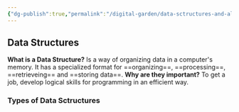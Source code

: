 ```yaml
---
{"dg-publish":true,"permalink":"/digital-garden/data-sctructures-and-algorithms/","created":"2025-03-13T19:04:33.643-06:00","updated":"2025-03-13T19:57:20.489-06:00"}
---
```


## Data Structures
**What is a Data Structure?** Is a way of organizing data in a computer's memory. It has a specialized format for ==organizing==, ==processing==, ==retrieveing== and ==storing data==.
**Why are they important?** To get a job, develop logical skills for programming in an efficient way.


### Types of Data Sctructures
<style> .container {font-family: sans-serif; text-align: center;} .button-wrapper button {z-index: 1;height: 40px; width: 100px; margin: 10px;padding: 5px;} .excalidraw .App-menu_top .buttonList { display: flex;} .excalidraw-wrapper { height: 800px; margin: 50px; position: relative;} :root[dir="ltr"] .excalidraw .layer-ui__wrapper .zen-mode-transition.App-menu_bottom--transition-left {transform: none;} </style><script src="https://cdn.jsdelivr.net/npm/react@17/umd/react.production.min.js"></script><script src="https://cdn.jsdelivr.net/npm/react-dom@17/umd/react-dom.production.min.js"></script><script type="text/javascript" src="https://cdn.jsdelivr.net/npm/@excalidraw/excalidraw@0/dist/excalidraw.production.min.js"></script><div id="Data_Structuresexcalidraw.md1"></div><script>(function(){const InitialData={"type":"excalidraw","version":2,"source":"https://github.com/zsviczian/obsidian-excalidraw-plugin/releases/tag/2.9.2","elements":[{"id":"NNr4zPhfYRdeioqd63737","type":"rectangle","x":-40,"y":-280,"width":148.55385949326256,"height":30.399993896484375,"angle":0,"strokeColor":"#1e1e1e","backgroundColor":"transparent","fillStyle":"solid","strokeWidth":2,"strokeStyle":"solid","roughness":1,"opacity":100,"groupIds":[],"frameId":null,"index":"a1","roundness":{"type":3},"seed":713969695,"version":163,"versionNonce":1531375583,"isDeleted":false,"boundElements":[{"type":"text","id":"aweyCxXx"},{"id":"65fQfp60pv6SNRugBuOaq","type":"arrow"}],"updated":1741916436227,"link":null,"locked":false},{"id":"aweyCxXx","type":"text","x":-30.499010194774968,"y":-274.8000030517578,"width":129.5518798828125,"height":20,"angle":0,"strokeColor":"#1e1e1e","backgroundColor":"transparent","fillStyle":"solid","strokeWidth":2,"strokeStyle":"solid","roughness":1,"opacity":100,"groupIds":[],"frameId":null,"index":"a1V","roundness":null,"seed":278285009,"version":102,"versionNonce":844851057,"isDeleted":false,"boundElements":null,"updated":1741916436227,"link":null,"locked":false,"text":"Data Structures","rawText":"Data Structures","fontSize":16,"fontFamily":5,"textAlign":"center","verticalAlign":"middle","containerId":"NNr4zPhfYRdeioqd63737","originalText":"Data Structures","autoResize":true,"lineHeight":1.25},{"id":"WDjGi05HJqpVAfZn3yBwQ","type":"rectangle","x":-240.4476855402958,"y":-178.72767105197497,"width":127.48689145172645,"height":50,"angle":0,"strokeColor":"#f08c00","backgroundColor":"transparent","fillStyle":"solid","strokeWidth":2,"strokeStyle":"solid","roughness":1,"opacity":100,"groupIds":[],"frameId":null,"index":"aA","roundness":{"type":3},"seed":639722655,"version":56,"versionNonce":1451232319,"isDeleted":false,"boundElements":[{"type":"text","id":"rWJGTDJh"},{"id":"65fQfp60pv6SNRugBuOaq","type":"arrow"}],"updated":1741916357697,"link":null,"locked":false},{"id":"rWJGTDJh","type":"text","x":-232.90419098630758,"y":-173.72767105197497,"width":112.39990234375,"height":40,"angle":0,"strokeColor":"#f08c00","backgroundColor":"transparent","fillStyle":"solid","strokeWidth":2,"strokeStyle":"solid","roughness":1,"opacity":100,"groupIds":[],"frameId":null,"index":"aAV","roundness":null,"seed":2139918463,"version":30,"versionNonce":1965802623,"isDeleted":false,"boundElements":null,"updated":1741916132235,"link":null,"locked":false,"text":"Primitive Data\nStructures","rawText":"Primitive Data Structures","fontSize":16,"fontFamily":5,"textAlign":"center","verticalAlign":"middle","containerId":"WDjGi05HJqpVAfZn3yBwQ","originalText":"Primitive Data Structures","autoResize":true,"lineHeight":1.25},{"id":"8GqPJxR1hyOdgRiW_L9O3","type":"rectangle","x":180,"y":-180,"width":139.99999999999997,"height":50,"angle":0,"strokeColor":"#1971c2","backgroundColor":"transparent","fillStyle":"solid","strokeWidth":2,"strokeStyle":"solid","roughness":1,"opacity":100,"groupIds":[],"frameId":null,"index":"aC","roundness":{"type":3},"seed":1529336959,"version":169,"versionNonce":507184607,"isDeleted":false,"boundElements":[{"type":"text","id":"NjPX1Khx"},{"id":"y17SaQonAgZd7s_HlbFDM","type":"arrow"},{"id":"w845m-QJvg4xbdkYFFss-","type":"arrow"},{"id":"Ozbc0ZgLFubHpAHAPIbHW","type":"arrow"}],"updated":1741916698479,"link":null,"locked":false},{"id":"NjPX1Khx","type":"text","x":185.22406005859375,"y":-175,"width":129.5518798828125,"height":40,"angle":0,"strokeColor":"#1971c2","backgroundColor":"transparent","fillStyle":"solid","strokeWidth":2,"strokeStyle":"solid","roughness":1,"opacity":100,"groupIds":[],"frameId":null,"index":"aD","roundness":null,"seed":894889119,"version":133,"versionNonce":399608575,"isDeleted":false,"boundElements":[],"updated":1741916310777,"link":null,"locked":false,"text":"Non-Primitive\nData Structures","rawText":"Non-Primitive Data Structures","fontSize":16,"fontFamily":5,"textAlign":"center","verticalAlign":"middle","containerId":"8GqPJxR1hyOdgRiW_L9O3","originalText":"Non-Primitive Data Structures","autoResize":true,"lineHeight":1.25},{"id":"NQaIPBoyzPIc1mX3cO_9s","type":"rectangle","x":-200,"y":-100,"width":75.83271322902058,"height":30,"angle":0,"strokeColor":"#f08c00","backgroundColor":"transparent","fillStyle":"solid","strokeWidth":2,"strokeStyle":"solid","roughness":1,"opacity":100,"groupIds":[],"frameId":null,"index":"aN","roundness":{"type":3},"seed":1014326481,"version":106,"versionNonce":2086326495,"isDeleted":false,"boundElements":[{"type":"text","id":"R85ivX3X"},{"id":"wHNy4e26cONFf-RD7Mfwu","type":"arrow"}],"updated":1741916392903,"link":null,"locked":false},{"id":"R85ivX3X","type":"text","x":-191.40362019213035,"y":-95,"width":58.63995361328125,"height":20,"angle":0,"strokeColor":"#f08c00","backgroundColor":"transparent","fillStyle":"solid","strokeWidth":2,"strokeStyle":"solid","roughness":1,"opacity":100,"groupIds":[],"frameId":null,"index":"aO","roundness":null,"seed":854762161,"version":93,"versionNonce":1135303935,"isDeleted":false,"boundElements":[],"updated":1741916392903,"link":null,"locked":false,"text":"Integer","rawText":"Integer","fontSize":16,"fontFamily":5,"textAlign":"center","verticalAlign":"middle","containerId":"NQaIPBoyzPIc1mX3cO_9s","originalText":"Integer","autoResize":true,"lineHeight":1.25},{"id":"59qKIE_3e6bq1w5ERSRnH","type":"rectangle","x":-200,"y":-60,"width":75.83271322902058,"height":30,"angle":0,"strokeColor":"#f08c00","backgroundColor":"transparent","fillStyle":"solid","strokeWidth":2,"strokeStyle":"solid","roughness":1,"opacity":100,"groupIds":[],"frameId":null,"index":"aY","roundness":{"type":3},"seed":803615793,"version":125,"versionNonce":645970687,"isDeleted":false,"boundElements":[{"type":"text","id":"rvZgydRB"},{"id":"dN5KFWKCW4viYZyZ1v1pd","type":"arrow"}],"updated":1741916391405,"link":null,"locked":false},{"id":"rvZgydRB","type":"text","x":-183.00361866625144,"y":-55,"width":41.83995056152344,"height":20,"angle":0,"strokeColor":"#f08c00","backgroundColor":"transparent","fillStyle":"solid","strokeWidth":2,"strokeStyle":"solid","roughness":1,"opacity":100,"groupIds":[],"frameId":null,"index":"aZ","roundness":null,"seed":1381139985,"version":119,"versionNonce":567214879,"isDeleted":false,"boundElements":[],"updated":1741916391405,"link":null,"locked":false,"text":"Float","rawText":"Float","fontSize":16,"fontFamily":5,"textAlign":"center","verticalAlign":"middle","containerId":"59qKIE_3e6bq1w5ERSRnH","originalText":"Float","autoResize":true,"lineHeight":1.25},{"id":"6Z-htY78K3uFtiuYrBnsn","type":"rectangle","x":-200,"y":-20,"width":89.02102029590947,"height":30.767064422091494,"angle":0,"strokeColor":"#f08c00","backgroundColor":"transparent","fillStyle":"solid","strokeWidth":2,"strokeStyle":"solid","roughness":1,"opacity":100,"groupIds":[],"frameId":null,"index":"aj","roundness":{"type":3},"seed":1149867647,"version":205,"versionNonce":438548511,"isDeleted":false,"boundElements":[{"type":"text","id":"ZNkMG1Sk"}],"updated":1741916588472,"link":null,"locked":false},{"id":"ZNkMG1Sk","type":"text","x":-193.2974579916937,"y":-14.616467788954253,"width":75.61593627929688,"height":20,"angle":0,"strokeColor":"#f08c00","backgroundColor":"transparent","fillStyle":"solid","strokeWidth":2,"strokeStyle":"solid","roughness":1,"opacity":100,"groupIds":[],"frameId":null,"index":"ak","roundness":null,"seed":1362128543,"version":210,"versionNonce":1582652479,"isDeleted":false,"boundElements":[],"updated":1741916588472,"link":null,"locked":false,"text":"Character","rawText":"Character","fontSize":16,"fontFamily":5,"textAlign":"center","verticalAlign":"middle","containerId":"6Z-htY78K3uFtiuYrBnsn","originalText":"Character","autoResize":true,"lineHeight":1.25},{"id":"83YqnalB9km8azb68QGg-","type":"rectangle","x":-200,"y":20,"width":86.82296213068261,"height":30,"angle":0,"strokeColor":"#f08c00","backgroundColor":"transparent","fillStyle":"solid","strokeWidth":2,"strokeStyle":"solid","roughness":1,"opacity":100,"groupIds":[],"frameId":null,"index":"au","roundness":{"type":3},"seed":606237599,"version":257,"versionNonce":268879921,"isDeleted":false,"boundElements":[{"type":"text","id":"pob96r3K"},{"id":"e2_hm4idF67xd6WJyxjKk","type":"arrow"}],"updated":1741916594822,"link":null,"locked":false},{"id":"pob96r3K","type":"text","x":-187.18849452059618,"y":25,"width":61.199951171875,"height":20,"angle":0,"strokeColor":"#f08c00","backgroundColor":"transparent","fillStyle":"solid","strokeWidth":2,"strokeStyle":"solid","roughness":1,"opacity":100,"groupIds":[],"frameId":null,"index":"av","roundness":null,"seed":1072736191,"version":271,"versionNonce":155228689,"isDeleted":false,"boundElements":[],"updated":1741916594822,"link":null,"locked":false,"text":"Boolean","rawText":"Boolean","fontSize":16,"fontFamily":5,"textAlign":"center","verticalAlign":"middle","containerId":"83YqnalB9km8azb68QGg-","originalText":"Boolean","autoResize":true,"lineHeight":1.25},{"id":"bfJ5hbY1fOV6C3JAnOhKG","type":"rectangle","x":60,"y":-100,"width":75.83271322902058,"height":30,"angle":0,"strokeColor":"#1971c2","backgroundColor":"transparent","fillStyle":"solid","strokeWidth":2,"strokeStyle":"solid","roughness":1,"opacity":100,"groupIds":[],"frameId":null,"index":"b05","roundness":{"type":3},"seed":1877370545,"version":157,"versionNonce":698676159,"isDeleted":false,"boundElements":[{"type":"text","id":"ttLdhfcQ"},{"id":"iUnMSmx3IIjamKJaQ_jR4","type":"arrow"},{"id":"kj3ez0axv_-0LdKtp3JoU","type":"arrow"},{"id":"w845m-QJvg4xbdkYFFss-","type":"arrow"}],"updated":1741916695089,"link":null,"locked":false},{"id":"ttLdhfcQ","type":"text","x":75.21237712232279,"y":-95,"width":45.407958984375,"height":20,"angle":0,"strokeColor":"#1971c2","backgroundColor":"transparent","fillStyle":"solid","strokeWidth":2,"strokeStyle":"solid","roughness":1,"opacity":100,"groupIds":[],"frameId":null,"index":"b06","roundness":null,"seed":950560913,"version":150,"versionNonce":470064529,"isDeleted":false,"boundElements":[],"updated":1741916165019,"link":null,"locked":false,"text":"Linear","rawText":"Linear","fontSize":16,"fontFamily":5,"textAlign":"center","verticalAlign":"middle","containerId":"bfJ5hbY1fOV6C3JAnOhKG","originalText":"Linear","autoResize":true,"lineHeight":1.25},{"id":"UhENGIy4AHHyg71u0zD4H","type":"rectangle","x":360,"y":-100,"width":93.79950162067864,"height":30,"angle":0,"strokeColor":"#1971c2","backgroundColor":"transparent","fillStyle":"solid","strokeWidth":2,"strokeStyle":"solid","roughness":1,"opacity":100,"groupIds":[],"frameId":null,"index":"b0G","roundness":{"type":3},"seed":205239263,"version":222,"versionNonce":1517050399,"isDeleted":false,"boundElements":[{"type":"text","id":"ZtYCVmsv"},{"id":"j6sGm-Nq87WS8Q-OSqNrj","type":"arrow"},{"id":"MDLfEjZPacvmGvOiCWUqu","type":"arrow"},{"id":"Ozbc0ZgLFubHpAHAPIbHW","type":"arrow"}],"updated":1741916698479,"link":null,"locked":false},{"id":"ZtYCVmsv","type":"text","x":366.84378157205805,"y":-95,"width":80.1119384765625,"height":20,"angle":0,"strokeColor":"#1971c2","backgroundColor":"transparent","fillStyle":"solid","strokeWidth":2,"strokeStyle":"solid","roughness":1,"opacity":100,"groupIds":[],"frameId":null,"index":"b0H","roundness":null,"seed":192405503,"version":221,"versionNonce":1410425151,"isDeleted":false,"boundElements":[],"updated":1741916663463,"link":null,"locked":false,"text":"Non-Linear","rawText":"Non-Linear","fontSize":16,"fontFamily":5,"textAlign":"center","verticalAlign":"middle","containerId":"UhENGIy4AHHyg71u0zD4H","originalText":"Non-Linear","autoResize":true,"lineHeight":1.25},{"id":"SCnKc9oFV8rlWieBtHam_","type":"rectangle","x":-22.741674418984402,"y":-39.02839923821266,"width":75.83271322902058,"height":50,"angle":0,"strokeColor":"#2f9e44","backgroundColor":"transparent","fillStyle":"solid","strokeWidth":2,"strokeStyle":"solid","roughness":1,"opacity":100,"groupIds":[],"frameId":null,"index":"b0R","roundness":{"type":3},"seed":897992881,"version":187,"versionNonce":1999483537,"isDeleted":false,"boundElements":[{"type":"text","id":"YPMZwGyo"},{"id":"iUnMSmx3IIjamKJaQ_jR4","type":"arrow"}],"updated":1741916676883,"link":null,"locked":false},{"id":"YPMZwGyo","type":"text","x":-11.281296198028798,"y":-34.02839923821266,"width":52.911956787109375,"height":40,"angle":0,"strokeColor":"#2f9e44","backgroundColor":"transparent","fillStyle":"solid","strokeWidth":2,"strokeStyle":"solid","roughness":1,"opacity":100,"groupIds":[],"frameId":null,"index":"b0S","roundness":null,"seed":1140591249,"version":195,"versionNonce":55889169,"isDeleted":false,"boundElements":[],"updated":1741916179663,"link":null,"locked":false,"text":"Direct\nAccess","rawText":"Direct Access","fontSize":16,"fontFamily":5,"textAlign":"center","verticalAlign":"middle","containerId":"SCnKc9oFV8rlWieBtHam_","originalText":"Direct Access","autoResize":true,"lineHeight":1.25},{"id":"IGUBS74UA9hxvFHhjA0Pr","type":"rectangle","x":140,"y":-40,"width":89.40762610608294,"height":50,"angle":0,"strokeColor":"#099268","backgroundColor":"transparent","fillStyle":"solid","strokeWidth":2,"strokeStyle":"solid","roughness":1,"opacity":100,"groupIds":[],"frameId":null,"index":"b0c","roundness":{"type":3},"seed":195963519,"version":291,"versionNonce":1013572991,"isDeleted":false,"boundElements":[{"type":"text","id":"UIQSh4yg"},{"id":"kj3ez0axv_-0LdKtp3JoU","type":"arrow"}],"updated":1741916682828,"link":null,"locked":false},{"id":"UIQSh4yg","type":"text","x":145.44784686651803,"y":-35,"width":78.51193237304688,"height":40,"angle":0,"strokeColor":"#099268","backgroundColor":"transparent","fillStyle":"solid","strokeWidth":2,"strokeStyle":"solid","roughness":1,"opacity":100,"groupIds":[],"frameId":null,"index":"b0d","roundness":null,"seed":1856144031,"version":272,"versionNonce":1455702513,"isDeleted":false,"boundElements":[],"updated":1741916208315,"link":null,"locked":false,"text":"Sequential\nAccess","rawText":"Sequential Access","fontSize":16,"fontFamily":5,"textAlign":"center","verticalAlign":"middle","containerId":"IGUBS74UA9hxvFHhjA0Pr","originalText":"Sequential Access","autoResize":true,"lineHeight":1.25},{"id":"8opk00noJrH4b3FAa4-2w","type":"rectangle","x":0,"y":40,"width":60,"height":30,"angle":0,"strokeColor":"#2f9e44","backgroundColor":"transparent","fillStyle":"solid","strokeWidth":2,"strokeStyle":"solid","roughness":1,"opacity":100,"groupIds":[],"frameId":null,"index":"b0e","roundness":{"type":3},"seed":1838410751,"version":302,"versionNonce":1099971985,"isDeleted":false,"boundElements":[{"type":"text","id":"bOXP9NaW"},{"id":"yoEPA8koxNNjY5C_CXpus","type":"arrow"}],"updated":1741916449672,"link":null,"locked":false},{"id":"bOXP9NaW","type":"text","x":9.472015380859375,"y":45,"width":41.05596923828125,"height":20,"angle":0,"strokeColor":"#2f9e44","backgroundColor":"transparent","fillStyle":"solid","strokeWidth":2,"strokeStyle":"solid","roughness":1,"opacity":100,"groupIds":[],"frameId":null,"index":"b0f","roundness":null,"seed":1632900127,"version":290,"versionNonce":1990163665,"isDeleted":false,"boundElements":[],"updated":1741916181305,"link":null,"locked":false,"text":"Array","rawText":"Array","fontSize":16,"fontFamily":5,"textAlign":"center","verticalAlign":"middle","containerId":"8opk00noJrH4b3FAa4-2w","originalText":"Array","autoResize":true,"lineHeight":1.25},{"id":"IXjWTfKyY4fD_I1TlbKhs","type":"rectangle","x":0,"y":80,"width":80,"height":30,"angle":0,"strokeColor":"#2f9e44","backgroundColor":"transparent","fillStyle":"solid","strokeWidth":2,"strokeStyle":"solid","roughness":1,"opacity":100,"groupIds":[],"frameId":null,"index":"b0g","roundness":{"type":3},"seed":387464209,"version":313,"versionNonce":1715921265,"isDeleted":false,"boundElements":[{"type":"text","id":"jCVt8Llu"},{"id":"sh7wW3dV5s_fdE2KLe7QY","type":"arrow"}],"updated":1741916454394,"link":null,"locked":false},{"id":"jCVt8Llu","type":"text","x":14.704017639160156,"y":85,"width":50.59196472167969,"height":20,"angle":0,"strokeColor":"#2f9e44","backgroundColor":"transparent","fillStyle":"solid","strokeWidth":2,"strokeStyle":"solid","roughness":1,"opacity":100,"groupIds":[],"frameId":null,"index":"b0h","roundness":null,"seed":968397297,"version":308,"versionNonce":1599159441,"isDeleted":false,"boundElements":[],"updated":1741916182822,"link":null,"locked":false,"text":"Matrix","rawText":"Matrix","fontSize":16,"fontFamily":5,"textAlign":"center","verticalAlign":"middle","containerId":"IXjWTfKyY4fD_I1TlbKhs","originalText":"Matrix","autoResize":true,"lineHeight":1.25},{"id":"Ih6hVChwKQv2MCM_V9wDE","type":"rectangle","x":160,"y":40,"width":100,"height":30,"angle":0,"strokeColor":"#099268","backgroundColor":"transparent","fillStyle":"solid","strokeWidth":2,"strokeStyle":"solid","roughness":1,"opacity":100,"groupIds":[],"frameId":null,"index":"b0i","roundness":{"type":3},"seed":70600095,"version":349,"versionNonce":327621535,"isDeleted":false,"boundElements":[{"type":"text","id":"23SgBk1x"},{"id":"Piu99dCdXqaLLroAEj0Vr","type":"arrow"}],"updated":1741916494719,"link":null,"locked":false},{"id":"23SgBk1x","type":"text","x":167.83203887939453,"y":45,"width":84.33592224121094,"height":20,"angle":0,"strokeColor":"#099268","backgroundColor":"transparent","fillStyle":"solid","strokeWidth":2,"strokeStyle":"solid","roughness":1,"opacity":100,"groupIds":[],"frameId":null,"index":"b0j","roundness":null,"seed":2044279231,"version":326,"versionNonce":614414769,"isDeleted":false,"boundElements":[],"updated":1741916214723,"link":null,"locked":false,"text":"Linked List","rawText":"Linked List","fontSize":16,"fontFamily":5,"textAlign":"center","verticalAlign":"middle","containerId":"Ih6hVChwKQv2MCM_V9wDE","originalText":"Linked List","autoResize":true,"lineHeight":1.25},{"id":"QaE-XSlmOc-uZO9aNiLiZ","type":"rectangle","x":160,"y":80,"width":60,"height":30,"angle":0,"strokeColor":"#099268","backgroundColor":"transparent","fillStyle":"solid","strokeWidth":2,"strokeStyle":"solid","roughness":1,"opacity":100,"groupIds":[],"frameId":null,"index":"b0k","roundness":{"type":3},"seed":886680671,"version":361,"versionNonce":846123441,"isDeleted":false,"boundElements":[{"type":"text","id":"8toQTomq"},{"id":"JXg5V1aJ-lS97-LTGYJYj","type":"arrow"}],"updated":1741916491781,"link":null,"locked":false},{"id":"8toQTomq","type":"text","x":167.69601440429688,"y":85,"width":44.60797119140625,"height":20,"angle":0,"strokeColor":"#099268","backgroundColor":"transparent","fillStyle":"solid","strokeWidth":2,"strokeStyle":"solid","roughness":1,"opacity":100,"groupIds":[],"frameId":null,"index":"b0l","roundness":null,"seed":1321388159,"version":344,"versionNonce":644825457,"isDeleted":false,"boundElements":[],"updated":1741916217277,"link":null,"locked":false,"text":"Stack","rawText":"Stack","fontSize":16,"fontFamily":5,"textAlign":"center","verticalAlign":"middle","containerId":"QaE-XSlmOc-uZO9aNiLiZ","originalText":"Stack","autoResize":true,"lineHeight":1.25},{"id":"Cr19IqTpoD4asJXOYdxOs","type":"rectangle","x":160,"y":120,"width":60,"height":30,"angle":0,"strokeColor":"#099268","backgroundColor":"transparent","fillStyle":"solid","strokeWidth":2,"strokeStyle":"solid","roughness":1,"opacity":100,"groupIds":[],"frameId":null,"index":"b0m","roundness":{"type":3},"seed":1012226449,"version":367,"versionNonce":1998852127,"isDeleted":false,"boundElements":[{"type":"text","id":"7FAtzYXz"},{"id":"vdfTZaE2XZYIHGCk55DB4","type":"arrow"}],"updated":1741916487522,"link":null,"locked":false},{"id":"7FAtzYXz","type":"text","x":166.4960174560547,"y":125,"width":47.007965087890625,"height":20,"angle":0,"strokeColor":"#099268","backgroundColor":"transparent","fillStyle":"solid","strokeWidth":2,"strokeStyle":"solid","roughness":1,"opacity":100,"groupIds":[],"frameId":null,"index":"b0n","roundness":null,"seed":1148583793,"version":356,"versionNonce":238049585,"isDeleted":false,"boundElements":[],"updated":1741916220883,"link":null,"locked":false,"text":"Queue","rawText":"Queue","fontSize":16,"fontFamily":5,"textAlign":"center","verticalAlign":"middle","containerId":"Cr19IqTpoD4asJXOYdxOs","originalText":"Queue","autoResize":true,"lineHeight":1.25},{"id":"Vhvj_HimCWQVl9FEZmsLE","type":"rectangle","x":301.45316439298915,"y":-20,"width":100.00000000000003,"height":40,"angle":0,"strokeColor":"#9c36b5","backgroundColor":"transparent","fillStyle":"solid","strokeWidth":2,"strokeStyle":"solid","roughness":1,"opacity":100,"groupIds":[],"frameId":null,"index":"b0o","roundness":{"type":3},"seed":1450306737,"version":207,"versionNonce":662967391,"isDeleted":false,"boundElements":[{"type":"text","id":"gtUiY5Yk"},{"id":"j6sGm-Nq87WS8Q-OSqNrj","type":"arrow"}],"updated":1741916644746,"link":null,"locked":false},{"id":"gtUiY5Yk","type":"text","x":308.7812054696493,"y":-10,"width":85.34391784667969,"height":20,"angle":0,"strokeColor":"#9c36b5","backgroundColor":"transparent","fillStyle":"solid","strokeWidth":2,"strokeStyle":"solid","roughness":1,"opacity":100,"groupIds":[],"frameId":null,"index":"b0p","roundness":null,"seed":265498257,"version":228,"versionNonce":1340092543,"isDeleted":false,"boundElements":[],"updated":1741916644746,"link":null,"locked":false,"text":"Hierarchical","rawText":"Hierarchical","fontSize":16,"fontFamily":5,"textAlign":"center","verticalAlign":"middle","containerId":"Vhvj_HimCWQVl9FEZmsLE","originalText":"Hierarchical","autoResize":true,"lineHeight":1.25},{"id":"4mcps-LIXGwBOHsGaqNSg","type":"rectangle","x":321.45316439298915,"y":60,"width":60,"height":30,"angle":0,"strokeColor":"#9c36b5","backgroundColor":"transparent","fillStyle":"solid","strokeWidth":2,"strokeStyle":"solid","roughness":1,"opacity":100,"groupIds":[],"frameId":null,"index":"b0q","roundness":{"type":3},"seed":405282335,"version":367,"versionNonce":1971281087,"isDeleted":false,"boundElements":[{"type":"text","id":"VCqMwWq8"},{"id":"U-HJp5qwJ4DTswIfnOGaR","type":"arrow"}],"updated":1741916644746,"link":null,"locked":false},{"id":"VCqMwWq8","type":"text","x":329.1651852670126,"y":65,"width":44.575958251953125,"height":20,"angle":0,"strokeColor":"#9c36b5","backgroundColor":"transparent","fillStyle":"solid","strokeWidth":2,"strokeStyle":"solid","roughness":1,"opacity":100,"groupIds":[],"frameId":null,"index":"b0r","roundness":null,"seed":719127103,"version":350,"versionNonce":1678994655,"isDeleted":false,"boundElements":[],"updated":1741916644746,"link":null,"locked":false,"text":"Trees","rawText":"Trees","fontSize":16,"fontFamily":5,"textAlign":"center","verticalAlign":"middle","containerId":"4mcps-LIXGwBOHsGaqNSg","originalText":"Trees","autoResize":true,"lineHeight":1.25},{"id":"obFucF4acNFLC69vyW1XK","type":"rectangle","x":321.45316439298915,"y":100,"width":60,"height":30,"angle":0,"strokeColor":"#9c36b5","backgroundColor":"transparent","fillStyle":"solid","strokeWidth":2,"strokeStyle":"solid","roughness":1,"opacity":100,"groupIds":[],"frameId":null,"index":"b0s","roundness":{"type":3},"seed":81303391,"version":372,"versionNonce":345440543,"isDeleted":false,"boundElements":[{"type":"text","id":"ZNQOI6sT"},{"id":"Aryw0RjjvzSO-zQ5lXhM8","type":"arrow"}],"updated":1741916644746,"link":null,"locked":false},{"id":"ZNQOI6sT","type":"text","x":329.32518129972743,"y":105,"width":44.25596618652344,"height":20,"angle":0,"strokeColor":"#9c36b5","backgroundColor":"transparent","fillStyle":"solid","strokeWidth":2,"strokeStyle":"solid","roughness":1,"opacity":100,"groupIds":[],"frameId":null,"index":"b0t","roundness":null,"seed":900486015,"version":361,"versionNonce":494372159,"isDeleted":false,"boundElements":[],"updated":1741916644746,"link":null,"locked":false,"text":"Heaps","rawText":"Heaps","fontSize":16,"fontFamily":5,"textAlign":"center","verticalAlign":"middle","containerId":"obFucF4acNFLC69vyW1XK","originalText":"Heaps","autoResize":true,"lineHeight":1.25},{"id":"D0gV96INHyhE2LA_NGMJJ","type":"rectangle","x":321.45316439298915,"y":140,"width":60,"height":30,"angle":0,"strokeColor":"#9c36b5","backgroundColor":"transparent","fillStyle":"solid","strokeWidth":2,"strokeStyle":"solid","roughness":1,"opacity":100,"groupIds":[],"frameId":null,"index":"b0u","roundness":{"type":3},"seed":242057169,"version":378,"versionNonce":1868071295,"isDeleted":false,"boundElements":[{"type":"text","id":"LcYRpvvW"},{"id":"Jc8wd7xrGQlZSU2QSdttL","type":"arrow"}],"updated":1741916644746,"link":null,"locked":false},{"id":"LcYRpvvW","type":"text","x":335.53317385343837,"y":145,"width":31.839981079101562,"height":20,"angle":0,"strokeColor":"#9c36b5","backgroundColor":"transparent","fillStyle":"solid","strokeWidth":2,"strokeStyle":"solid","roughness":1,"opacity":100,"groupIds":[],"frameId":null,"index":"b0v","roundness":null,"seed":1697602993,"version":372,"versionNonce":954857887,"isDeleted":false,"boundElements":[],"updated":1741916644746,"link":null,"locked":false,"text":"Trie","rawText":"Trie","fontSize":16,"fontFamily":5,"textAlign":"center","verticalAlign":"middle","containerId":"D0gV96INHyhE2LA_NGMJJ","originalText":"Trie","autoResize":true,"lineHeight":1.25},{"id":"CQ6NPZgev2NbmxBmXmugO","type":"rectangle","x":441.45316439298915,"y":-20,"width":100.00000000000003,"height":40,"angle":0,"strokeColor":"#e03131","backgroundColor":"transparent","fillStyle":"solid","strokeWidth":2,"strokeStyle":"solid","roughness":1,"opacity":100,"groupIds":[],"frameId":null,"index":"b0w","roundness":{"type":3},"seed":1557494577,"version":217,"versionNonce":1229020639,"isDeleted":false,"boundElements":[{"type":"text","id":"TtAK6gt7"},{"id":"MDLfEjZPacvmGvOiCWUqu","type":"arrow"}],"updated":1741916644746,"link":null,"locked":false},{"id":"TtAK6gt7","type":"text","x":451.9011929574423,"y":-10,"width":79.10394287109375,"height":20,"angle":0,"strokeColor":"#e03131","backgroundColor":"transparent","fillStyle":"solid","strokeWidth":2,"strokeStyle":"solid","roughness":1,"opacity":100,"groupIds":[],"frameId":null,"index":"b0x","roundness":null,"seed":1338043665,"version":250,"versionNonce":775440895,"isDeleted":false,"boundElements":[],"updated":1741916644746,"link":null,"locked":false,"text":"Unordered","rawText":"Unordered","fontSize":16,"fontFamily":5,"textAlign":"center","verticalAlign":"middle","containerId":"CQ6NPZgev2NbmxBmXmugO","originalText":"Unordered","autoResize":true,"lineHeight":1.25},{"id":"_kJeqcdH9acDARCKtw0Rk","type":"rectangle","x":461.45316439298915,"y":60,"width":80,"height":30,"angle":0,"strokeColor":"#e03131","backgroundColor":"transparent","fillStyle":"solid","strokeWidth":2,"strokeStyle":"solid","roughness":1,"opacity":100,"groupIds":[],"frameId":null,"index":"b0y","roundness":{"type":3},"seed":1903969439,"version":391,"versionNonce":616502847,"isDeleted":false,"boundElements":[{"type":"text","id":"DFHoj2gz"},{"id":"AvSWOgL7NPK7k_5J5sw1N","type":"arrow"}],"updated":1741916644747,"link":null,"locked":false},{"id":"DFHoj2gz","type":"text","x":474.45318728117275,"y":65,"width":53.99995422363281,"height":20,"angle":0,"strokeColor":"#e03131","backgroundColor":"transparent","fillStyle":"solid","strokeWidth":2,"strokeStyle":"solid","roughness":1,"opacity":100,"groupIds":[],"frameId":null,"index":"b0z","roundness":null,"seed":1139300543,"version":372,"versionNonce":1444935263,"isDeleted":false,"boundElements":[],"updated":1741916644747,"link":null,"locked":false,"text":"Graphs","rawText":"Graphs","fontSize":16,"fontFamily":5,"textAlign":"center","verticalAlign":"middle","containerId":"_kJeqcdH9acDARCKtw0Rk","originalText":"Graphs","autoResize":true,"lineHeight":1.25},{"id":"864Sl_lwJBtIUUwmR6XtW","type":"rectangle","x":461.45316439298915,"y":100,"width":60,"height":30,"angle":0,"strokeColor":"#e03131","backgroundColor":"transparent","fillStyle":"solid","strokeWidth":2,"strokeStyle":"solid","roughness":1,"opacity":100,"groupIds":[],"frameId":null,"index":"b10","roundness":{"type":3},"seed":329900625,"version":411,"versionNonce":1764698783,"isDeleted":false,"boundElements":[{"type":"text","id":"1B83eLkR"},{"id":"R43VGm73eZMzg6Wn0Dv_K","type":"arrow"}],"updated":1741916644747,"link":null,"locked":false},{"id":"1B83eLkR","type":"text","x":473.41317873625087,"y":105,"width":36.07997131347656,"height":20,"angle":0,"strokeColor":"#e03131","backgroundColor":"transparent","fillStyle":"solid","strokeWidth":2,"strokeStyle":"solid","roughness":1,"opacity":100,"groupIds":[],"frameId":null,"index":"b11","roundness":null,"seed":2042327089,"version":388,"versionNonce":1347321535,"isDeleted":false,"boundElements":[],"updated":1741916644747,"link":null,"locked":false,"text":"Sets","rawText":"Sets","fontSize":16,"fontFamily":5,"textAlign":"center","verticalAlign":"middle","containerId":"864Sl_lwJBtIUUwmR6XtW","originalText":"Sets","autoResize":true,"lineHeight":1.25},{"id":"JHATynUfRuOtmDwJRlsyp","type":"rectangle","x":460,"y":140,"width":120,"height":30,"angle":0,"strokeColor":"#e03131","backgroundColor":"transparent","fillStyle":"solid","strokeWidth":2,"strokeStyle":"solid","roughness":1,"opacity":100,"groupIds":[],"frameId":null,"index":"b12","roundness":{"type":3},"seed":1990646879,"version":474,"versionNonce":357983487,"isDeleted":false,"boundElements":[{"type":"text","id":"RX5pnXrz"},{"id":"roqiDh3VRn3_YxB2PFH-V","type":"arrow"},{"id":"R43VGm73eZMzg6Wn0Dv_K","type":"arrow"}],"updated":1741916724380,"link":null,"locked":false},{"id":"RX5pnXrz","type":"text","x":473.1840515136719,"y":145,"width":93.63189697265625,"height":20,"angle":0,"strokeColor":"#e03131","backgroundColor":"transparent","fillStyle":"solid","strokeWidth":2,"strokeStyle":"solid","roughness":1,"opacity":100,"groupIds":[],"frameId":null,"index":"b13","roundness":null,"seed":1063909503,"version":413,"versionNonce":1012886815,"isDeleted":false,"boundElements":[],"updated":1741916724380,"link":null,"locked":false,"text":"Hash Tables","rawText":"Hash Tables","fontSize":16,"fontFamily":5,"textAlign":"center","verticalAlign":"middle","containerId":"JHATynUfRuOtmDwJRlsyp","originalText":"Hash Tables","autoResize":true,"lineHeight":1.25},{"id":"65fQfp60pv6SNRugBuOaq","type":"arrow","x":40,"y":-240,"width":220.00000000000003,"height":60.79563983060277,"angle":0,"strokeColor":"#1e1e1e","backgroundColor":"transparent","fillStyle":"solid","strokeWidth":2,"strokeStyle":"solid","roughness":1,"opacity":100,"groupIds":[],"frameId":null,"index":"b16","roundness":{"type":2},"seed":403172511,"version":172,"versionNonce":1964369983,"isDeleted":false,"boundElements":[],"updated":1741916436228,"link":null,"locked":false,"points":[[0,0],[-220,0],[-220.00000000000003,60.79563983060277]],"lastCommittedPoint":[-220,60],"startBinding":{"elementId":"NNr4zPhfYRdeioqd63737","focus":-1.6315794757199498,"gap":9.600006103515625},"endBinding":{"elementId":"WDjGi05HJqpVAfZn3yBwQ","focus":-0.05170351473846075,"gap":1.2723289480250344},"startArrowhead":null,"endArrowhead":"arrow","elbowed":false},{"id":"y17SaQonAgZd7s_HlbFDM","type":"arrow","x":40,"y":-240,"width":206.47850880864306,"height":59.65613398804368,"angle":0,"strokeColor":"#1e1e1e","backgroundColor":"transparent","fillStyle":"solid","strokeWidth":2,"strokeStyle":"solid","roughness":1,"opacity":100,"groupIds":[],"frameId":null,"index":"b18","roundness":{"type":2},"seed":344681823,"version":142,"versionNonce":1473022047,"isDeleted":false,"boundElements":[],"updated":1741916436228,"link":null,"locked":false,"points":[[0,0],[200,0],[206.47850880864306,59.65613398804368]],"lastCommittedPoint":[200,60],"startBinding":null,"endBinding":{"elementId":"8GqPJxR1hyOdgRiW_L9O3","focus":-0.010578430743434534,"gap":1},"startArrowhead":null,"endArrowhead":"arrow","elbowed":false},{"id":"2LRLbB64-DxAFljyn3oEQ","type":"line","x":-239.17261502386745,"y":-119.49312437145039,"width":0.8273849761325494,"height":159.4931243714504,"angle":0,"strokeColor":"#f08c00","backgroundColor":"transparent","fillStyle":"solid","strokeWidth":2,"strokeStyle":"solid","roughness":1,"opacity":100,"groupIds":[],"frameId":null,"index":"b1E","roundness":{"type":2},"seed":914132241,"version":20,"versionNonce":588258527,"isDeleted":false,"boundElements":null,"updated":1741916411751,"link":null,"locked":false,"points":[[0,0],[-0.8273849761325494,159.4931243714504]],"lastCommittedPoint":[0,180],"startBinding":null,"endBinding":null,"startArrowhead":null,"endArrowhead":null},{"id":"wHNy4e26cONFf-RD7Mfwu","type":"arrow","x":-239.40611166357994,"y":-79.46934200176038,"width":39.406111663579935,"height":0.5306579982396187,"angle":0,"strokeColor":"#f08c00","backgroundColor":"transparent","fillStyle":"solid","strokeWidth":2,"strokeStyle":"solid","roughness":1,"opacity":100,"groupIds":[],"frameId":null,"index":"b1G","roundness":{"type":2},"seed":1486840319,"version":32,"versionNonce":117352881,"isDeleted":false,"boundElements":[],"updated":1741916593614,"link":null,"locked":false,"points":[[0,0],[39.406111663579935,-0.5306579982396187]],"lastCommittedPoint":[40,0],"startBinding":null,"endBinding":{"elementId":"NQaIPBoyzPIc1mX3cO_9s","focus":-0.2894410706137227,"gap":1},"startArrowhead":null,"endArrowhead":"arrow","elbowed":false},{"id":"dN5KFWKCW4viYZyZ1v1pd","type":"arrow","x":-240,"y":-40,"width":40,"height":0,"angle":0,"strokeColor":"#f08c00","backgroundColor":"transparent","fillStyle":"solid","strokeWidth":2,"strokeStyle":"solid","roughness":1,"opacity":100,"groupIds":[],"frameId":null,"index":"b1I","roundness":{"type":2},"seed":820463839,"version":31,"versionNonce":1454079057,"isDeleted":false,"boundElements":[],"updated":1741916592283,"link":null,"locked":false,"points":[[0,0],[40,0]],"lastCommittedPoint":[40,0],"startBinding":null,"endBinding":{"elementId":"59qKIE_3e6bq1w5ERSRnH","focus":-0.3333333333333331,"gap":1},"startArrowhead":null,"endArrowhead":"arrow","elbowed":false},{"id":"HB85m58ZpYj96sOrLkpUF","type":"arrow","x":-239.56676763050257,"y":0.15970800988376155,"width":39.56676763050257,"height":0.15970800988376155,"angle":0,"strokeColor":"#f08c00","backgroundColor":"transparent","fillStyle":"solid","strokeWidth":2,"strokeStyle":"solid","roughness":1,"opacity":100,"groupIds":[],"frameId":null,"index":"b1K","roundness":{"type":2},"seed":47318687,"version":142,"versionNonce":70993791,"isDeleted":false,"boundElements":[],"updated":1741916586920,"link":null,"locked":false,"points":[[0,0],[39.56676763050257,-0.15970800988376155]],"lastCommittedPoint":[40,0],"startBinding":null,"endBinding":null,"startArrowhead":null,"endArrowhead":"arrow","elbowed":false},{"id":"e2_hm4idF67xd6WJyxjKk","type":"arrow","x":-240,"y":40,"width":40,"height":0,"angle":0,"strokeColor":"#f08c00","backgroundColor":"transparent","fillStyle":"solid","strokeWidth":2,"strokeStyle":"solid","roughness":1,"opacity":100,"groupIds":[],"frameId":null,"index":"b1M","roundness":{"type":2},"seed":809365535,"version":67,"versionNonce":1515528799,"isDeleted":false,"boundElements":[],"updated":1741916598331,"link":null,"locked":false,"points":[[0,0],[40,0]],"lastCommittedPoint":[40,0],"startBinding":null,"endBinding":{"elementId":"83YqnalB9km8azb68QGg-","focus":-0.3333333333333323,"gap":1},"startArrowhead":null,"endArrowhead":"arrow","elbowed":false},{"id":"TuEfu_xI8W_LKCygcYPq5","type":"line","x":-20,"y":0,"width":0,"height":100,"angle":0,"strokeColor":"#2f9e44","backgroundColor":"transparent","fillStyle":"solid","strokeWidth":2,"strokeStyle":"solid","roughness":1,"opacity":100,"groupIds":[],"frameId":null,"index":"b1O","roundness":{"type":2},"seed":1485285105,"version":13,"versionNonce":1047143967,"isDeleted":false,"boundElements":null,"updated":1741916446202,"link":null,"locked":false,"points":[[0,0],[0,100]],"lastCommittedPoint":[0,100],"startBinding":null,"endBinding":null,"startArrowhead":null,"endArrowhead":null},{"id":"yoEPA8koxNNjY5C_CXpus","type":"arrow","x":-20,"y":60,"width":19.111379342945135,"height":1.9111379342945014,"angle":0,"strokeColor":"#2f9e44","backgroundColor":"transparent","fillStyle":"solid","strokeWidth":2,"strokeStyle":"solid","roughness":1,"opacity":100,"groupIds":[],"frameId":null,"index":"b1Q","roundness":{"type":2},"seed":1268648511,"version":34,"versionNonce":1030682417,"isDeleted":false,"boundElements":null,"updated":1741916465288,"link":null,"locked":false,"points":[[0,0],[19.111379342945135,-1.9111379342945014]],"lastCommittedPoint":[15.063794218734964,0.6348638996543059],"startBinding":null,"endBinding":{"elementId":"8opk00noJrH4b3FAa4-2w","fixedPoint":[-0.0822700963544173,0.6878287966551435],"focus":0,"gap":1},"startArrowhead":null,"endArrowhead":"arrow","elbowed":false,"fixedSegments":null,"startIsSpecial":null,"endIsSpecial":null},{"id":"sh7wW3dV5s_fdE2KLe7QY","type":"arrow","x":-20,"y":100,"width":20,"height":0,"angle":0,"strokeColor":"#2f9e44","backgroundColor":"transparent","fillStyle":"solid","strokeWidth":2,"strokeStyle":"solid","roughness":1,"opacity":100,"groupIds":[],"frameId":null,"index":"b1R","roundness":null,"seed":209887985,"version":27,"versionNonce":1505389681,"isDeleted":false,"boundElements":[],"updated":1741916607347,"link":null,"locked":false,"points":[[0,0],[20,0]],"lastCommittedPoint":[15.033330693001776,0.21822344791551984],"startBinding":null,"endBinding":{"elementId":"IXjWTfKyY4fD_I1TlbKhs","fixedPoint":[0,0.6666666666666666],"focus":0,"gap":0},"startArrowhead":null,"endArrowhead":"arrow","elbowed":true,"fixedSegments":null,"startIsSpecial":null,"endIsSpecial":null},{"id":"0pLDnoYVDpmFwNsnDTza2","type":"line","x":140,"y":0,"width":0,"height":140,"angle":0,"strokeColor":"#099268","backgroundColor":"transparent","fillStyle":"solid","strokeWidth":2,"strokeStyle":"solid","roughness":1,"opacity":100,"groupIds":[],"frameId":null,"index":"b1U","roundness":{"type":2},"seed":1350236049,"version":13,"versionNonce":1947817137,"isDeleted":false,"boundElements":null,"updated":1741916484496,"link":null,"locked":false,"points":[[0,0],[0,140]],"lastCommittedPoint":[0,140],"startBinding":null,"endBinding":null,"startArrowhead":null,"endArrowhead":null},{"id":"vdfTZaE2XZYIHGCk55DB4","type":"arrow","x":140,"y":140,"width":20,"height":0,"angle":0,"strokeColor":"#099268","backgroundColor":"transparent","fillStyle":"solid","strokeWidth":2,"strokeStyle":"solid","roughness":1,"opacity":100,"groupIds":[],"frameId":null,"index":"b1W","roundness":{"type":2},"seed":1272472415,"version":11,"versionNonce":1895912113,"isDeleted":false,"boundElements":[],"updated":1741916489409,"link":null,"locked":false,"points":[[0,0],[20,0]],"lastCommittedPoint":[20,0],"startBinding":null,"endBinding":{"elementId":"Cr19IqTpoD4asJXOYdxOs","focus":-0.33333333333333337,"gap":1},"startArrowhead":null,"endArrowhead":"arrow","elbowed":false},{"id":"JXg5V1aJ-lS97-LTGYJYj","type":"arrow","x":140,"y":100,"width":20,"height":0,"angle":0,"strokeColor":"#099268","backgroundColor":"transparent","fillStyle":"solid","strokeWidth":2,"strokeStyle":"solid","roughness":1,"opacity":100,"groupIds":[],"frameId":null,"index":"b1Y","roundness":{"type":2},"seed":299833969,"version":11,"versionNonce":1342368415,"isDeleted":false,"boundElements":[],"updated":1741916492814,"link":null,"locked":false,"points":[[0,0],[20,0]],"lastCommittedPoint":[20,0],"startBinding":null,"endBinding":{"elementId":"QaE-XSlmOc-uZO9aNiLiZ","focus":-0.33333333333333337,"gap":1},"startArrowhead":null,"endArrowhead":"arrow","elbowed":false},{"id":"Piu99dCdXqaLLroAEj0Vr","type":"arrow","x":140,"y":60,"width":20,"height":0,"angle":0,"strokeColor":"#099268","backgroundColor":"transparent","fillStyle":"solid","strokeWidth":2,"strokeStyle":"solid","roughness":1,"opacity":100,"groupIds":[],"frameId":null,"index":"b1a","roundness":{"type":2},"seed":831655647,"version":11,"versionNonce":477094161,"isDeleted":false,"boundElements":[],"updated":1741916495731,"link":null,"locked":false,"points":[[0,0],[20,0]],"lastCommittedPoint":[20,0],"startBinding":null,"endBinding":{"elementId":"Ih6hVChwKQv2MCM_V9wDE","focus":-0.33333333333333315,"gap":1},"startArrowhead":null,"endArrowhead":"arrow","elbowed":false},{"id":"_rz0_aNT8LxtyS52fh2VF","type":"line","x":301.45316439298915,"y":0,"width":0,"height":160,"angle":0,"strokeColor":"#9c36b5","backgroundColor":"transparent","fillStyle":"solid","strokeWidth":2,"strokeStyle":"solid","roughness":1,"opacity":100,"groupIds":[],"frameId":null,"index":"b1c","roundness":{"type":2},"seed":1990020785,"version":11,"versionNonce":1222580991,"isDeleted":false,"boundElements":null,"updated":1741916644747,"link":null,"locked":false,"points":[[0,0],[0,160]],"lastCommittedPoint":[0,160],"startBinding":null,"endBinding":null,"startArrowhead":null,"endArrowhead":null},{"id":"Jc8wd7xrGQlZSU2QSdttL","type":"arrow","x":301.45316439298915,"y":160,"width":20,"height":0,"angle":0,"strokeColor":"#9c36b5","backgroundColor":"transparent","fillStyle":"solid","strokeWidth":2,"strokeStyle":"solid","roughness":1,"opacity":100,"groupIds":[],"frameId":null,"index":"b1d","roundness":{"type":2},"seed":288358225,"version":27,"versionNonce":1848224305,"isDeleted":false,"boundElements":[],"updated":1741916645452,"link":null,"locked":false,"points":[[0,0],[20,0]],"lastCommittedPoint":[20,0],"startBinding":null,"endBinding":{"elementId":"D0gV96INHyhE2LA_NGMJJ","focus":-0.33333333333333337,"gap":1},"startArrowhead":null,"endArrowhead":"arrow","elbowed":false},{"id":"Aryw0RjjvzSO-zQ5lXhM8","type":"arrow","x":301.45316439298915,"y":120,"width":20,"height":0,"angle":0,"strokeColor":"#9c36b5","backgroundColor":"transparent","fillStyle":"solid","strokeWidth":2,"strokeStyle":"solid","roughness":1,"opacity":100,"groupIds":[],"frameId":null,"index":"b1f","roundness":{"type":2},"seed":1147006975,"version":27,"versionNonce":615988241,"isDeleted":false,"boundElements":[],"updated":1741916645453,"link":null,"locked":false,"points":[[0,0],[20,0]],"lastCommittedPoint":[20,0],"startBinding":null,"endBinding":{"elementId":"obFucF4acNFLC69vyW1XK","focus":-0.33333333333333337,"gap":1},"startArrowhead":null,"endArrowhead":"arrow","elbowed":false},{"id":"U-HJp5qwJ4DTswIfnOGaR","type":"arrow","x":301.45316439298915,"y":80,"width":20,"height":0,"angle":0,"strokeColor":"#9c36b5","backgroundColor":"transparent","fillStyle":"solid","strokeWidth":2,"strokeStyle":"solid","roughness":1,"opacity":100,"groupIds":[],"frameId":null,"index":"b1h","roundness":{"type":2},"seed":20892081,"version":27,"versionNonce":997691889,"isDeleted":false,"boundElements":[],"updated":1741916645453,"link":null,"locked":false,"points":[[0,0],[20,0]],"lastCommittedPoint":[20,0],"startBinding":null,"endBinding":{"elementId":"4mcps-LIXGwBOHsGaqNSg","focus":-0.33333333333333337,"gap":1},"startArrowhead":null,"endArrowhead":"arrow","elbowed":false},{"id":"xbq6Ij26JOSgUac5gND6r","type":"line","x":441.45316439298915,"y":20,"width":0,"height":140,"angle":0,"strokeColor":"#e03131","backgroundColor":"transparent","fillStyle":"solid","strokeWidth":2,"strokeStyle":"solid","roughness":1,"opacity":100,"groupIds":[],"frameId":null,"index":"b1j","roundness":{"type":2},"seed":596432831,"version":12,"versionNonce":1088824191,"isDeleted":false,"boundElements":null,"updated":1741916644747,"link":null,"locked":false,"points":[[0,0],[0,140]],"lastCommittedPoint":[0,140],"startBinding":null,"endBinding":null,"startArrowhead":null,"endArrowhead":null},{"id":"roqiDh3VRn3_YxB2PFH-V","type":"arrow","x":441.45316439298915,"y":160,"width":20,"height":0,"angle":0,"strokeColor":"#e03131","backgroundColor":"transparent","fillStyle":"solid","strokeWidth":2,"strokeStyle":"solid","roughness":1,"opacity":100,"groupIds":[],"frameId":null,"index":"b1l","roundness":{"type":2},"seed":448267519,"version":24,"versionNonce":749169343,"isDeleted":false,"boundElements":[],"updated":1741916724507,"link":null,"locked":false,"points":[[0,0],[20,0]],"lastCommittedPoint":[20,0],"startBinding":null,"endBinding":{"elementId":"JHATynUfRuOtmDwJRlsyp","focus":-1.6666666666666667,"gap":10.818926571547715},"startArrowhead":null,"endArrowhead":"arrow","elbowed":false},{"id":"R43VGm73eZMzg6Wn0Dv_K","type":"arrow","x":441.45316439298915,"y":120,"width":21.19939040107613,"height":0.0003592386497928146,"angle":0,"strokeColor":"#e03131","backgroundColor":"transparent","fillStyle":"solid","strokeWidth":2,"strokeStyle":"solid","roughness":1,"opacity":100,"groupIds":[],"frameId":null,"index":"b1n","roundness":{"type":2},"seed":1459111633,"version":37,"versionNonce":1460255455,"isDeleted":false,"boundElements":[],"updated":1741916724507,"link":null,"locked":false,"points":[[0,0],[21.19939040107613,0.0003592386497928146]],"lastCommittedPoint":[20,0],"startBinding":null,"endBinding":{"elementId":"JHATynUfRuOtmDwJRlsyp","focus":1,"gap":1.6995928141110668},"startArrowhead":null,"endArrowhead":"arrow","elbowed":false},{"id":"AvSWOgL7NPK7k_5J5sw1N","type":"arrow","x":441.45316439298915,"y":80,"width":20,"height":0,"angle":0,"strokeColor":"#e03131","backgroundColor":"transparent","fillStyle":"solid","strokeWidth":2,"strokeStyle":"solid","roughness":1,"opacity":100,"groupIds":[],"frameId":null,"index":"b1p","roundness":{"type":2},"seed":1371078783,"version":27,"versionNonce":788173169,"isDeleted":false,"boundElements":[],"updated":1741916645453,"link":null,"locked":false,"points":[[0,0],[20,0]],"lastCommittedPoint":[20,0],"startBinding":null,"endBinding":{"elementId":"_kJeqcdH9acDARCKtw0Rk","focus":-0.3333333333333317,"gap":1},"startArrowhead":null,"endArrowhead":"arrow","elbowed":false},{"id":"j6sGm-Nq87WS8Q-OSqNrj","type":"arrow","x":408.96617887032676,"y":-65.977452578843,"width":68.39505415280479,"height":45.5967027735887,"angle":0,"strokeColor":"#9c36b5","backgroundColor":"transparent","fillStyle":"solid","strokeWidth":2,"strokeStyle":"solid","roughness":1,"opacity":100,"groupIds":[],"frameId":null,"index":"b1r","roundness":{"type":2},"seed":1122812977,"version":131,"versionNonce":1488177617,"isDeleted":false,"boundElements":[],"updated":1741916714827,"link":null,"locked":false,"points":[[0,0],[-68.39505415280479,45.5967027735887]],"lastCommittedPoint":[-60,20],"startBinding":{"elementId":"UhENGIy4AHHyg71u0zD4H","focus":-0.4409273640374763,"gap":10},"endBinding":{"elementId":"Vhvj_HimCWQVl9FEZmsLE","focus":-0.518164554912365,"gap":1},"startArrowhead":null,"endArrowhead":"arrow","elbowed":false},{"id":"MDLfEjZPacvmGvOiCWUqu","type":"arrow","x":409.4418116326172,"y":-65.977452578843,"width":80.53908767286589,"height":45.5967027735887,"angle":0,"strokeColor":"#e03131","backgroundColor":"transparent","fillStyle":"solid","strokeWidth":2,"strokeStyle":"solid","roughness":1,"opacity":100,"groupIds":[],"frameId":null,"index":"b1t","roundness":{"type":2},"seed":1688201457,"version":117,"versionNonce":135894015,"isDeleted":false,"boundElements":null,"updated":1741916718415,"link":null,"locked":false,"points":[[0,0],[80.53908767286589,45.5967027735887]],"lastCommittedPoint":[80,20],"startBinding":{"elementId":"UhENGIy4AHHyg71u0zD4H","focus":0.42316554621446,"gap":10},"endBinding":{"elementId":"CQ6NPZgev2NbmxBmXmugO","focus":0.4046444570585001,"gap":1},"startArrowhead":null,"endArrowhead":"arrow","elbowed":false},{"id":"iUnMSmx3IIjamKJaQ_jR4","type":"arrow","x":100,"y":-60,"width":80,"height":20,"angle":0,"strokeColor":"#2f9e44","backgroundColor":"transparent","fillStyle":"solid","strokeWidth":2,"strokeStyle":"solid","roughness":1,"opacity":100,"groupIds":[],"frameId":null,"index":"b1u","roundness":{"type":2},"seed":2089909439,"version":34,"versionNonce":298232465,"isDeleted":false,"boundElements":null,"updated":1741916704445,"link":null,"locked":false,"points":[[0,0],[-80,20]],"lastCommittedPoint":[-80,40],"startBinding":{"elementId":"bfJ5hbY1fOV6C3JAnOhKG","focus":-1.0425596592343176,"gap":10},"endBinding":{"elementId":"SCnKc9oFV8rlWieBtHam_","focus":-0.718269302310245,"gap":1},"startArrowhead":null,"endArrowhead":"arrow","elbowed":false},{"id":"kj3ez0axv_-0LdKtp3JoU","type":"arrow","x":100,"y":-60,"width":80,"height":20,"angle":0,"strokeColor":"#099268","backgroundColor":"transparent","fillStyle":"solid","strokeWidth":2,"strokeStyle":"solid","roughness":1,"opacity":100,"groupIds":[],"frameId":null,"index":"b1w","roundness":{"type":2},"seed":1959614527,"version":17,"versionNonce":626522705,"isDeleted":false,"boundElements":[],"updated":1741916709149,"link":null,"locked":false,"points":[[0,0],[80,20]],"lastCommittedPoint":[80,20],"startBinding":{"elementId":"bfJ5hbY1fOV6C3JAnOhKG","focus":1.0000000000000009,"gap":10},"endBinding":{"elementId":"IGUBS74UA9hxvFHhjA0Pr","focus":0.6585603028444562,"gap":1},"startArrowhead":null,"endArrowhead":"arrow","elbowed":false},{"id":"w845m-QJvg4xbdkYFFss-","type":"arrow","x":240,"y":-120,"width":140,"height":20,"angle":0,"strokeColor":"#1971c2","backgroundColor":"transparent","fillStyle":"solid","strokeWidth":2,"strokeStyle":"solid","roughness":1,"opacity":100,"groupIds":[],"frameId":null,"index":"b1y","roundness":{"type":2},"seed":522008191,"version":16,"versionNonce":2081815825,"isDeleted":false,"boundElements":[],"updated":1741916696569,"link":null,"locked":false,"points":[[0,0],[-140,20]],"lastCommittedPoint":[-140,20],"startBinding":{"elementId":"8GqPJxR1hyOdgRiW_L9O3","focus":-0.9591836734693875,"gap":10},"endBinding":{"elementId":"bfJ5hbY1fOV6C3JAnOhKG","focus":-0.7201160108783593,"gap":1},"startArrowhead":null,"endArrowhead":"arrow","elbowed":false},{"id":"Ozbc0ZgLFubHpAHAPIbHW","type":"arrow","x":260,"y":-120,"width":140,"height":20,"angle":0,"strokeColor":"#1971c2","backgroundColor":"transparent","fillStyle":"solid","strokeWidth":2,"strokeStyle":"solid","roughness":1,"opacity":100,"groupIds":[],"frameId":null,"index":"b20","roundness":{"type":2},"seed":886353105,"version":17,"versionNonce":116885809,"isDeleted":false,"boundElements":null,"updated":1741916698481,"link":null,"locked":false,"points":[[0,0],[140,20]],"lastCommittedPoint":[140,20],"startBinding":{"elementId":"8GqPJxR1hyOdgRiW_L9O3","focus":0.9591836734693879,"gap":10},"endBinding":{"elementId":"UhENGIy4AHHyg71u0zD4H","focus":0.645822318116558,"gap":1},"startArrowhead":null,"endArrowhead":"arrow","elbowed":false},{"id":"tb9KUgFl","type":"text","x":-223.45382529777004,"y":-9.918247084309797,"width":6.399993896484375,"height":20,"angle":0,"strokeColor":"#e03131","backgroundColor":"transparent","fillStyle":"solid","strokeWidth":2,"strokeStyle":"solid","roughness":1,"opacity":100,"groupIds":[],"frameId":null,"index":"b1KG","roundness":null,"seed":1592085951,"version":3,"versionNonce":2145187391,"isDeleted":true,"boundElements":null,"updated":1741916579943,"link":null,"locked":false,"text":"","rawText":"","fontSize":16,"fontFamily":5,"textAlign":"center","verticalAlign":"middle","containerId":"HB85m58ZpYj96sOrLkpUF","originalText":"","autoResize":true,"lineHeight":1.25},{"id":"IrhVPlGp","type":"text","x":-227.23362377308962,"y":-13.02852324446944,"width":6.399993896484375,"height":20,"angle":0,"strokeColor":"#e03131","backgroundColor":"transparent","fillStyle":"solid","strokeWidth":2,"strokeStyle":"solid","roughness":1,"opacity":100,"groupIds":[],"frameId":null,"index":"b1KV","roundness":null,"seed":1188156721,"version":3,"versionNonce":1517892785,"isDeleted":true,"boundElements":null,"updated":1741916575353,"link":null,"locked":false,"text":"","rawText":"","fontSize":16,"fontFamily":5,"textAlign":"center","verticalAlign":"middle","containerId":"HB85m58ZpYj96sOrLkpUF","originalText":"","autoResize":true,"lineHeight":1.25},{"id":"44FetZ3O","type":"text","x":-227.32068963633844,"y":-8.77037501143583,"width":6.399993896484375,"height":20,"angle":0,"strokeColor":"#e03131","backgroundColor":"transparent","fillStyle":"solid","strokeWidth":2,"strokeStyle":"solid","roughness":1,"opacity":100,"groupIds":[],"frameId":null,"index":"b1L","roundness":null,"seed":2041620511,"version":3,"versionNonce":2088247455,"isDeleted":true,"boundElements":null,"updated":1741916572303,"link":null,"locked":false,"text":"","rawText":"","fontSize":16,"fontFamily":5,"textAlign":"center","verticalAlign":"middle","containerId":"HB85m58ZpYj96sOrLkpUF","originalText":"","autoResize":true,"lineHeight":1.25},{"id":"h4wj3bT7","type":"text","x":-229.52865517603564,"y":24.02936133149018,"width":6.399993896484375,"height":20,"angle":0,"strokeColor":"#e03131","backgroundColor":"transparent","fillStyle":"solid","strokeWidth":2,"strokeStyle":"solid","roughness":1,"opacity":100,"groupIds":[],"frameId":null,"index":"b1N","roundness":null,"seed":97725727,"version":3,"versionNonce":78652831,"isDeleted":true,"boundElements":null,"updated":1741916596644,"link":null,"locked":false,"text":"","rawText":"","fontSize":16,"fontFamily":5,"textAlign":"center","verticalAlign":"middle","containerId":"e2_hm4idF67xd6WJyxjKk","originalText":"","autoResize":true,"lineHeight":1.25},{"id":"K6NKqeKP","type":"text","x":306.8000030517578,"y":130,"width":6.399993896484375,"height":20,"angle":0,"strokeColor":"#9c36b5","backgroundColor":"transparent","fillStyle":"solid","strokeWidth":2,"strokeStyle":"solid","roughness":1,"opacity":100,"groupIds":[],"frameId":null,"index":"b1e","roundness":null,"seed":267496255,"version":4,"versionNonce":1822671839,"isDeleted":true,"boundElements":null,"updated":1741916522066,"link":null,"locked":false,"text":"","rawText":"","fontSize":16,"fontFamily":5,"textAlign":"center","verticalAlign":"middle","containerId":"Jc8wd7xrGQlZSU2QSdttL","originalText":"","autoResize":true,"lineHeight":1.25},{"id":"7t0d0PD9","type":"text","x":306.8000030517578,"y":90,"width":6.399993896484375,"height":20,"angle":0,"strokeColor":"#9c36b5","backgroundColor":"transparent","fillStyle":"solid","strokeWidth":2,"strokeStyle":"solid","roughness":1,"opacity":100,"groupIds":[],"frameId":null,"index":"b1g","roundness":null,"seed":982061681,"version":4,"versionNonce":1929014225,"isDeleted":true,"boundElements":null,"updated":1741916525470,"link":null,"locked":false,"text":"","rawText":"","fontSize":16,"fontFamily":5,"textAlign":"center","verticalAlign":"middle","containerId":"Aryw0RjjvzSO-zQ5lXhM8","originalText":"","autoResize":true,"lineHeight":1.25},{"id":"nO8aDAaL","type":"text","x":306.8000030517578,"y":50,"width":6.399993896484375,"height":20,"angle":0,"strokeColor":"#9c36b5","backgroundColor":"transparent","fillStyle":"solid","strokeWidth":2,"strokeStyle":"solid","roughness":1,"opacity":100,"groupIds":[],"frameId":null,"index":"b1i","roundness":null,"seed":1205180127,"version":4,"versionNonce":578841471,"isDeleted":true,"boundElements":null,"updated":1741916528116,"link":null,"locked":false,"text":"","rawText":"","fontSize":16,"fontFamily":5,"textAlign":"center","verticalAlign":"middle","containerId":"U-HJp5qwJ4DTswIfnOGaR","originalText":"","autoResize":true,"lineHeight":1.25},{"id":"VVcJqBsO","type":"text","x":437.8293863373494,"y":137.64836142187653,"width":6.399993896484375,"height":20,"angle":0,"strokeColor":"#e03131","backgroundColor":"transparent","fillStyle":"solid","strokeWidth":2,"strokeStyle":"solid","roughness":1,"opacity":100,"groupIds":[],"frameId":null,"index":"b1k","roundness":null,"seed":520082591,"version":3,"versionNonce":568096991,"isDeleted":true,"boundElements":null,"updated":1741916536471,"link":null,"locked":false,"text":"","rawText":"","fontSize":16,"fontFamily":5,"textAlign":"center","verticalAlign":"top","containerId":null,"originalText":"","autoResize":true,"lineHeight":1.25},{"id":"rxGpzNrx","type":"text","x":446.8000030517578,"y":130,"width":6.399993896484375,"height":20,"angle":0,"strokeColor":"#e03131","backgroundColor":"transparent","fillStyle":"solid","strokeWidth":2,"strokeStyle":"solid","roughness":1,"opacity":100,"groupIds":[],"frameId":null,"index":"b1m","roundness":null,"seed":144428401,"version":3,"versionNonce":1348799729,"isDeleted":true,"boundElements":null,"updated":1741916539648,"link":null,"locked":false,"text":"","rawText":"","fontSize":16,"fontFamily":5,"textAlign":"center","verticalAlign":"middle","containerId":"roqiDh3VRn3_YxB2PFH-V","originalText":"","autoResize":true,"lineHeight":1.25},{"id":"Qaa75ftg","type":"text","x":446.8000030517578,"y":90,"width":6.399993896484375,"height":20,"angle":0,"strokeColor":"#e03131","backgroundColor":"transparent","fillStyle":"solid","strokeWidth":2,"strokeStyle":"solid","roughness":1,"opacity":100,"groupIds":[],"frameId":null,"index":"b1o","roundness":null,"seed":570104767,"version":4,"versionNonce":674686047,"isDeleted":true,"boundElements":null,"updated":1741916542719,"link":null,"locked":false,"text":"","rawText":"","fontSize":16,"fontFamily":5,"textAlign":"center","verticalAlign":"middle","containerId":"R43VGm73eZMzg6Wn0Dv_K","originalText":"","autoResize":true,"lineHeight":1.25},{"id":"nIWJLFoc","type":"text","x":446.8000030517578,"y":50,"width":6.399993896484375,"height":20,"angle":0,"strokeColor":"#e03131","backgroundColor":"transparent","fillStyle":"solid","strokeWidth":2,"strokeStyle":"solid","roughness":1,"opacity":100,"groupIds":[],"frameId":null,"index":"b1q","roundness":null,"seed":792054257,"version":4,"versionNonce":2135192401,"isDeleted":true,"boundElements":null,"updated":1741916546882,"link":null,"locked":false,"text":"","rawText":"","fontSize":16,"fontFamily":5,"textAlign":"center","verticalAlign":"middle","containerId":"AvSWOgL7NPK7k_5J5sw1N","originalText":"","autoResize":true,"lineHeight":1.25},{"id":"M5xKmvVB","type":"text","x":366.8000030517578,"y":-60,"width":6.399993896484375,"height":20,"angle":0,"strokeColor":"#9c36b5","backgroundColor":"transparent","fillStyle":"solid","strokeWidth":2,"strokeStyle":"solid","roughness":1,"opacity":100,"groupIds":[],"frameId":null,"index":"b1s","roundness":null,"seed":2078952927,"version":5,"versionNonce":346240959,"isDeleted":true,"boundElements":null,"updated":1741916714827,"link":null,"locked":false,"text":"","rawText":"","fontSize":16,"fontFamily":5,"textAlign":"center","verticalAlign":"middle","containerId":"j6sGm-Nq87WS8Q-OSqNrj","originalText":"","autoResize":true,"lineHeight":1.25},{"id":"2kWlmL8N","type":"text","x":11.968965319121907,"y":-42.64637038033777,"width":6.399993896484375,"height":20,"angle":0,"strokeColor":"#1971c2","backgroundColor":"transparent","fillStyle":"solid","strokeWidth":2,"strokeStyle":"solid","roughness":1,"opacity":100,"groupIds":[],"frameId":null,"index":"b1v","roundness":null,"seed":862439231,"version":3,"versionNonce":1403011967,"isDeleted":true,"boundElements":null,"updated":1741916677680,"link":null,"locked":false,"text":"","rawText":"","fontSize":16,"fontFamily":5,"textAlign":"center","verticalAlign":"top","containerId":null,"originalText":"","autoResize":true,"lineHeight":1.25},{"id":"fcO8dnNq","type":"text","x":136.8000030517578,"y":-60,"width":6.399993896484375,"height":20,"angle":0,"strokeColor":"#099268","backgroundColor":"transparent","fillStyle":"solid","strokeWidth":2,"strokeStyle":"solid","roughness":1,"opacity":100,"groupIds":[],"frameId":null,"index":"b1x","roundness":null,"seed":51277233,"version":4,"versionNonce":2012761919,"isDeleted":true,"boundElements":null,"updated":1741916709149,"link":null,"locked":false,"text":"","rawText":"","fontSize":16,"fontFamily":5,"textAlign":"center","verticalAlign":"middle","containerId":"kj3ez0axv_-0LdKtp3JoU","originalText":"","autoResize":true,"lineHeight":1.25},{"id":"iit8iT4X","type":"text","x":166.8000030517578,"y":-120,"width":6.399993896484375,"height":20,"angle":0,"strokeColor":"#1971c2","backgroundColor":"transparent","fillStyle":"solid","strokeWidth":2,"strokeStyle":"solid","roughness":1,"opacity":100,"groupIds":[],"frameId":null,"index":"b1z","roundness":null,"seed":701494129,"version":3,"versionNonce":458633969,"isDeleted":true,"boundElements":null,"updated":1741916696569,"link":null,"locked":false,"text":"","rawText":"","fontSize":16,"fontFamily":5,"textAlign":"center","verticalAlign":"middle","containerId":"w845m-QJvg4xbdkYFFss-","originalText":"","autoResize":true,"lineHeight":1.25},{"id":"tf0tkyv0","type":"text","x":403.8714251692211,"y":-99.94401558858249,"width":6.399993896484375,"height":20,"angle":0,"strokeColor":"#1971c2","backgroundColor":"transparent","fillStyle":"solid","strokeWidth":2,"strokeStyle":"solid","roughness":1,"opacity":100,"groupIds":[],"frameId":null,"index":"b21","roundness":null,"seed":1181825809,"version":3,"versionNonce":871918289,"isDeleted":true,"boundElements":null,"updated":1741916700650,"link":null,"locked":false,"text":"","rawText":"","fontSize":16,"fontFamily":5,"textAlign":"center","verticalAlign":"top","containerId":null,"originalText":"","autoResize":true,"lineHeight":1.25}],"appState":{"theme":"dark","viewBackgroundColor":"#ffffff","currentItemStrokeColor":"#e03131","currentItemBackgroundColor":"transparent","currentItemFillStyle":"solid","currentItemStrokeWidth":2,"currentItemStrokeStyle":"solid","currentItemRoughness":1,"currentItemOpacity":100,"currentItemFontFamily":5,"currentItemFontSize":16,"currentItemTextAlign":"center","currentItemStartArrowhead":null,"currentItemEndArrowhead":"arrow","currentItemArrowType":"round","scrollX":379.0702765564172,"scrollY":525.9081482604477,"zoom":{"value":0.871973},"currentItemRoundness":"round","gridSize":20,"gridStep":5,"gridModeEnabled":true,"gridColor":{"Bold":"rgba(217, 217, 217, 0.5)","Regular":"rgba(230, 230, 230, 0.5)"},"currentStrokeOptions":null,"frameRendering":{"enabled":true,"clip":true,"name":true,"outline":true},"objectsSnapModeEnabled":false,"activeTool":{"type":"selection","customType":null,"locked":false,"lastActiveTool":null}},"files":{}};InitialData.scrollToContent=true;App=()=>{const e=React.useRef(null),t=React.useRef(null),[n,i]=React.useState({width:void 0,height:void 0});return React.useEffect(()=>{i({width:t.current.getBoundingClientRect().width,height:t.current.getBoundingClientRect().height});const e=()=>{i({width:t.current.getBoundingClientRect().width,height:t.current.getBoundingClientRect().height})};return window.addEventListener("resize",e),()=>window.removeEventListener("resize",e)},[t]),React.createElement(React.Fragment,null,React.createElement("div",{className:"excalidraw-wrapper",ref:t},React.createElement(ExcalidrawLib.Excalidraw,{ref:e,width:n.width,height:n.height,initialData:InitialData,viewModeEnabled:!0,zenModeEnabled:!0,gridModeEnabled:!1})))},excalidrawWrapper=document.getElementById("Data_Structuresexcalidraw.md1");ReactDOM.render(React.createElement(App),excalidrawWrapper);})();</script>
